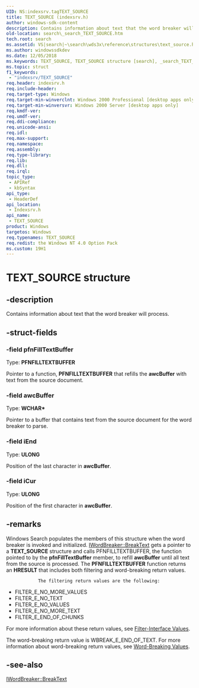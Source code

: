 ```yaml
---
UID: NS:indexsrv.tagTEXT_SOURCE
title: TEXT_SOURCE (indexsrv.h)
author: windows-sdk-content
description: Contains information about text that the word breaker will process.
old-location: search\_search_TEXT_SOURCE.htm
tech.root: search
ms.assetid: VS|search|~\search\wds3x\reference\structures\text_source.htm
ms.author: windowssdkdev
ms.date: 12/05/2018
ms.keywords: TEXT_SOURCE, TEXT_SOURCE structure [search], _search_TEXT_SOURCE, indexsrv/TEXT_SOURCE, search._search_TEXT_SOURCE, tagTEXT_SOURCE
ms.topic: struct
f1_keywords: 
 - "indexsrv/TEXT_SOURCE"
req.header: indexsrv.h
req.include-header: 
req.target-type: Windows
req.target-min-winverclnt: Windows 2000 Professional [desktop apps only]
req.target-min-winversvr: Windows 2000 Server [desktop apps only]
req.kmdf-ver: 
req.umdf-ver: 
req.ddi-compliance: 
req.unicode-ansi: 
req.idl: 
req.max-support: 
req.namespace: 
req.assembly: 
req.type-library: 
req.lib: 
req.dll: 
req.irql: 
topic_type:
 - APIRef
 - kbSyntax
api_type:
 - HeaderDef
api_location:
 - Indexsrv.h
api_name:
 - TEXT_SOURCE
product: Windows
targetos: Windows
req.typenames: TEXT_SOURCE
req.redist: the Windows NT 4.0 Option Pack
ms.custom: 19H1
---
```


# TEXT_SOURCE structure


## -description


Contains information about text that the word breaker will process.


## -struct-fields




### -field pfnFillTextBuffer

Type: <b>PFNFILLTEXTBUFFER</b>

Pointer to a function, <b>PFNFILLTEXTBUFFER</b> that refills the <b>awcBuffer</b> with text from the source document.


### -field awcBuffer

Type: <b>WCHAR*</b>

Pointer to a buffer that contains text from the source document for the word breaker to parse.


### -field iEnd

Type: <b>ULONG</b>

Position of the last character in <b>awcBuffer</b>.


### -field iCur

Type: <b>ULONG</b>

Position of the first character in <b>awcBuffer</b>.


## -remarks



Windows Search populates the members of this structure when the word breaker is invoked and initialized. <a href="https://docs.microsoft.com/windows/desktop/api/indexsrv/nf-indexsrv-iwordbreaker-breaktext">IWordBreaker::BreakText</a> gets a pointer to a <b>TEXT_SOURCE</b> structure and calls PFNFILLTEXTBUFFER, the function pointed to by the <b>pfnFillTextBuffer</b> member, to refill <b>awcBuffer</b> until all text from the source is processed. The <b>PFNFILLTEXTBUFFER</b> function returns an <b>HRESULT</b> that includes both filtering and word-breaking return values.

 
                The filtering return values are the following:

<ul>
<li>FILTER_E_NO_MORE_VALUES</li>
<li>FILTER_E_NO_TEXT</li>
<li>FILTER_E_NO_VALUES</li>
<li>FILTER_E_NO_MORE_TEXT</li>
<li>FILTER_E_END_OF_CHUNKS</li>
</ul>
For more information about these return values, see <a href="https://docs.microsoft.com/previous-versions/windows/desktop/indexsrv/filter-interface-values">Filter-Interface Values</a>.

The word-breaking return value is WBREAK_E_END_OF_TEXT. For more information about word-breaking return values, see <a href="https://docs.microsoft.com/previous-versions/windows/desktop/indexsrv/word-breaking-values">Word-Breaking Values</a>.




## -see-also




<a href="https://docs.microsoft.com/windows/desktop/api/indexsrv/nf-indexsrv-iwordbreaker-breaktext">IWordBreaker::BreakText</a>
 

 

